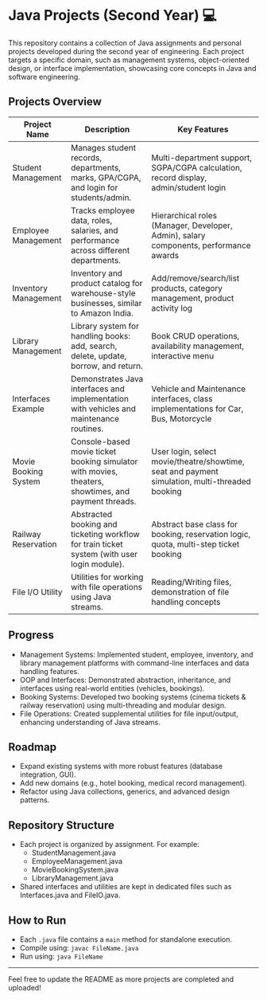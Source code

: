 

# Java Projects (Second Year) 💻

This repository contains a collection of Java assignments and personal projects developed during the second year of engineering. Each project targets a specific domain, such as management systems, object-oriented design, or interface implementation, showcasing core concepts in Java and software engineering.

## Projects Overview

| Project Name              | Description                                                                                       | Key Features                                                |
|--------------------------|---------------------------------------------------------------------------------------------------|-------------------------------------------------------------|
| Student Management       | Manages student records, departments, marks, GPA/CGPA, and login for students/admin.              | Multi-department support, SGPA/CGPA calculation, record display, admin/student login |
| Employee Management      | Tracks employee data, roles, salaries, and performance across different departments.               | Hierarchical roles (Manager, Developer, Admin), salary components, performance awards |
| Inventory Management     | Inventory and product catalog for warehouse-style businesses, similar to Amazon India.             | Add/remove/search/list products, category management, product activity log |
| Library Management       | Library system for handling books: add, search, delete, update, borrow, and return.                | Book CRUD operations, availability management, interactive menu |
| Interfaces Example       | Demonstrates Java interfaces and implementation with vehicles and maintenance routines.            | Vehicle and Maintenance interfaces, class implementations for Car, Bus, Motorcycle |
| Movie Booking System     | Console-based movie ticket booking simulator with movies, theaters, showtimes, and payment threads.| User login, select movie/theatre/showtime, seat and payment simulation, multi-threaded booking |
| Railway Reservation      | Abstracted booking and ticketing workflow for train ticket system (with user login module).        | Abstract base class for booking, reservation logic, quota, multi-step ticket booking |
| File I/O Utility         | Utilities for working with file operations using Java streams.                                     | Reading/Writing files, demonstration of file handling concepts |

## Progress

- Management Systems: Implemented student, employee, inventory, and library management platforms with command-line interfaces and data handling features.
- OOP and Interfaces: Demonstrated abstraction, inheritance, and interfaces using real-world entities (vehicles, bookings).
- Booking Systems: Developed two booking systems (cinema tickets & railway reservation) using multi-threading and modular design.
- File Operations: Created supplemental utilities for file input/output, enhancing understanding of Java streams.

## Roadmap

- Expand existing systems with more robust features (database integration, GUI).
- Add new domains (e.g., hotel booking, medical record management).
- Refactor using Java collections, generics, and advanced design patterns.

## Repository Structure

- Each project is organized by assignment. For example:
  - StudentManagement.java
  - EmployeeManagement.java
  - MovieBookingSystem.java
  - LibraryManagement.java
- Shared interfaces and utilities are kept in dedicated files such as Interfaces.java and FileIO.java.

## How to Run

- Each `.java` file contains a `main` method for standalone execution.
- Compile using: `javac FileName.java`
- Run using: `java FileName`

---

Feel free to update the README as more projects are completed and uploaded!
